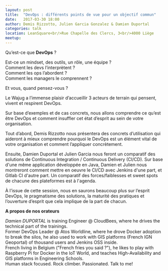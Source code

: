 ```yaml
---
layout: post
title:  "DevOps : différents points de vue pour un objectif commun"
date:   2017-03-30 18:00
author: Demis Rizzotto, Julien Garcia Gonzalez & Damien Duportal
categories: talk
location: LeanSquare<br/>Rue Chapelle des Clercs, 3<br/>4000 Liège
meetup: 
---
```

Qu’est-ce que __DevOps__ ?

Est-ce un mindset, des outils, un rôle, une équipe ?<br/>
Comment les devs l’interprètent ?<br/>
Comment les ops l’abordent ?<br/>
Comment les managers le comprennent ?<br/>

Et vous, quand pensez-vous ?


Le Wajug a l’immense plaisir d’accueillir 3 acteurs de terrain qui pensent, vivent et respirent DevOps.

Sur base d’exemples et de cas concrets, nous allons comprendre ce qu’est être DevOps et comment insuffler cet état d’esprit au sein de votre organisation.

Tout d’abord, Demis Rizzotto nous présentera des concrets d’utilisation qui aideront à mieux comprendre pourquoi le DevOps est un élément vital de votre organisation et comment l’appliquer concrètement.

Ensuite, Damien Duportal et Julien Garcia nous feront un comparatif des solutions de Continuous Integration / Continuous Delivery (CI/CD). Sur base d'une même application développée en Java, Damien et Julien nous montreront comment mettre en oeuvre le CI/CD avec Jenkins d'une part, et Gitlab CI d'autre part.
Un comparatif des forces/faiblesses et sweet spots de chacune des plateformes est à l'agenda.


À l’issue de cette session, nous en saurons beaucoup plus sur l’esprit DevOps, le pragmatisme des solutions, la maturité des pratiques et l’ouverture d’esprit que cela implique de la part de chacun.

__A propos de nos orateurs__

*Damien DUPORTAL* is training Engineer @ CloudBees, where he drives the technical part of the trainings.<br/>
Former DevOps Leader @ Atos Worldline, where he drove Docker adoption to break the silos, he also used to work with GIS platforms (French IGN Geoportal) of thousand users and Jenkins OSS inside.<br/>
French living in Belgium ("French fries you said ?"), he likes to play with Raspberry Pi for Docker in the IoT World, and teaches High-Availability and GIS platforms in Engineering Schools.<br/>
Human stack focused. Rock climber. Passionated. Talk to me!


